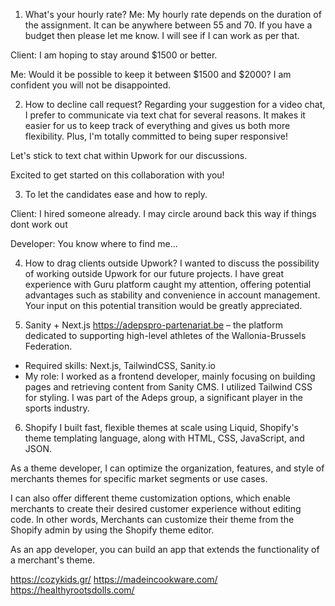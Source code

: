 1) What's your hourly rate?
Me: My hourly rate depends on the duration of the assignment. It can be anywhere between 55 and 70. If you have a budget then please let me know. I will see if I can work as per that.

Client: I am hoping to stay around $1500 or better.

Me: Would it be possible to keep it between $1500 and $2000? I am confident you will not be disappointed.

2) How to decline call request?
Regarding your suggestion for a video chat, I prefer to communicate via text chat for several reasons. It makes it easier for us to keep track of everything and gives us both more flexibility. Plus, I'm totally committed to being super responsive!

Let's stick to text chat within Upwork for our discussions.

Excited to get started on this collaboration with you!

3) To let the candidates ease and how to reply.

Client: I hired someone already. I may circle around back this way if things dont work out

Developer: You know where to find me...

4) How to drag clients outside Upwork?
I wanted to discuss the possibility of working outside Upwork for our future projects. I have great experience with Guru platform caught my attention, offering potential advantages such as stability and convenience in account management. Your input on this potential transition would be greatly appreciated.

5) Sanity + Next.js
https://adepspro-partenariat.be – the platform dedicated to supporting high-level athletes of the Wallonia-Brussels Federation.
-	Required skills: Next.js, TailwindCSS, Sanity.io
-	My role: I worked as a frontend developer, mainly focusing on building pages and retrieving content from Sanity CMS. I utilized Tailwind CSS for styling. I was part of the Adeps group, a significant player in the sports industry.

6) Shopify
I built fast, flexible themes at scale using Liquid, Shopify's theme templating language, along with HTML, CSS, JavaScript, and JSON.

As a theme developer, I can optimize the organization, features, and style of merchants themes for specific market segments or use cases.

I can also offer different theme customization options, which enable merchants to create their desired customer experience without editing code.
In other words, Merchants can customize their theme from the Shopify admin by using the Shopify theme editor.

As an app developer, you can build an app that extends the functionality of a merchant's theme.

https://cozykids.gr/
https://madeincookware.com/
https://healthyrootsdolls.com/




